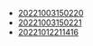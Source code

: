- [20221003150220](/zet/20221003150220/README.md)
- [20221003150221](/zet/20221003150221/README.md)
- [20221012211416](/zet/20221012211416/README.md)
